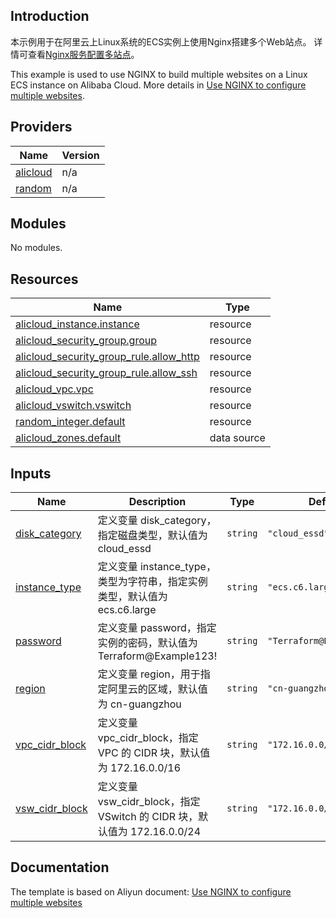 ## Introduction

<!-- DOCS_DESCRIPTION_CN -->
本示例用于在阿里云上Linux系统的ECS实例上使用Nginx搭建多个Web站点。
详情可查看[Nginx服务配置多站点](https://help.aliyun.com/zh/ecs/use-cases/build-multiple-websites-on-a-linux-instance)。
<!-- DOCS_DESCRIPTION_CN -->

<!-- DOCS_DESCRIPTION_EN -->
This example is used to use NGINX to build multiple websites on a Linux ECS instance on Alibaba Cloud.
More details in [Use NGINX to configure multiple websites](https://help.aliyun.com/zh/ecs/use-cases/build-multiple-websites-on-a-linux-instance).
<!-- DOCS_DESCRIPTION_EN -->

<!-- BEGIN_TF_DOCS -->
## Providers

| Name | Version |
|------|---------|
| <a name="provider_alicloud"></a> [alicloud](#provider\_alicloud) | n/a |
| <a name="provider_random"></a> [random](#provider\_random) | n/a |

## Modules

No modules.

## Resources

| Name | Type |
|------|------|
| [alicloud_instance.instance](https://registry.terraform.io/providers/aliyun/alicloud/latest/docs/resources/instance) | resource |
| [alicloud_security_group.group](https://registry.terraform.io/providers/aliyun/alicloud/latest/docs/resources/security_group) | resource |
| [alicloud_security_group_rule.allow_http](https://registry.terraform.io/providers/aliyun/alicloud/latest/docs/resources/security_group_rule) | resource |
| [alicloud_security_group_rule.allow_ssh](https://registry.terraform.io/providers/aliyun/alicloud/latest/docs/resources/security_group_rule) | resource |
| [alicloud_vpc.vpc](https://registry.terraform.io/providers/aliyun/alicloud/latest/docs/resources/vpc) | resource |
| [alicloud_vswitch.vswitch](https://registry.terraform.io/providers/aliyun/alicloud/latest/docs/resources/vswitch) | resource |
| [random_integer.default](https://registry.terraform.io/providers/hashicorp/random/latest/docs/resources/integer) | resource |
| [alicloud_zones.default](https://registry.terraform.io/providers/aliyun/alicloud/latest/docs/data-sources/zones) | data source |

## Inputs

| Name | Description | Type | Default | Required |
|------|-------------|------|---------|:--------:|
| <a name="input_disk_category"></a> [disk\_category](#input\_disk\_category) | 定义变量 disk\_category，指定磁盘类型，默认值为 cloud\_essd | `string` | `"cloud_essd"` | no |
| <a name="input_instance_type"></a> [instance\_type](#input\_instance\_type) | 定义变量 instance\_type，类型为字符串，指定实例类型，默认值为 ecs.c6.large | `string` | `"ecs.c6.large"` | no |
| <a name="input_password"></a> [password](#input\_password) | 定义变量 password，指定实例的密码，默认值为 Terraform@Example123! | `string` | `"Terraform@Example123!"` | no |
| <a name="input_region"></a> [region](#input\_region) | 定义变量 region，用于指定阿里云的区域，默认值为 cn-guangzhou | `string` | `"cn-guangzhou"` | no |
| <a name="input_vpc_cidr_block"></a> [vpc\_cidr\_block](#input\_vpc\_cidr\_block) | 定义变量 vpc\_cidr\_block，指定 VPC 的 CIDR 块，默认值为 172.16.0.0/16 | `string` | `"172.16.0.0/16"` | no |
| <a name="input_vsw_cidr_block"></a> [vsw\_cidr\_block](#input\_vsw\_cidr\_block) | 定义变量 vsw\_cidr\_block，指定 VSwitch 的 CIDR 块，默认值为 172.16.0.0/24 | `string` | `"172.16.0.0/24"` | no |
<!-- END_TF_DOCS -->

## Documentation
<!-- docs-link --> 

The template is based on Aliyun document: [Use NGINX to configure multiple websites](https://help.aliyun.com/zh/ecs/use-cases/build-multiple-websites-on-a-linux-instance) 

<!-- docs-link --> 